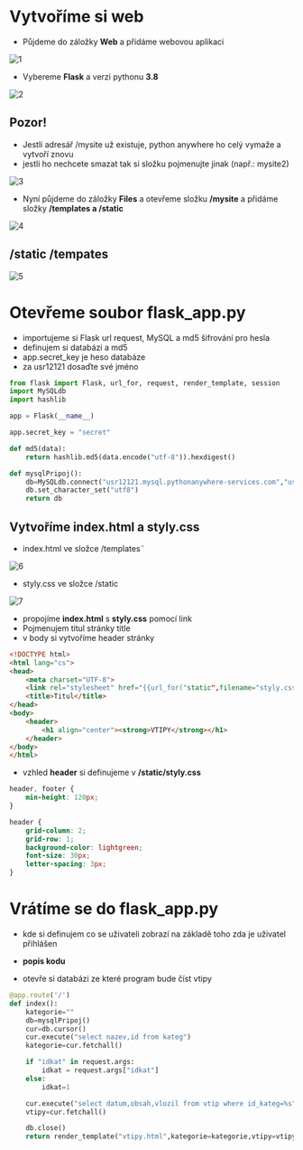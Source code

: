 # Vytvoříme si web

- Půjdeme do záložky **Web** a přidáme webovou aplikaci

![1](https://i.gyazo.com/ad6101919de22990cee09577255c781d.png)

- Vybereme **Flask** a verzi pythonu **3.8**

![2](https://i.gyazo.com/926619329e27d8021769e31d24dda19c.png)

## Pozor!

- Jestli adresář /mysite už existuje, python anywhere ho celý vymaže a vytvoří znovu 
- jestli ho nechcete smazat tak si složku pojmenujte jinak (např.: mysite2)

![3](https://i.gyazo.com/4b8a1faec4292ab44298c24d6f3c211b.png)

- Nyní půjdeme do záložky **Files** a otevřeme složku **/mysite** a přidáme složky **/templates a /static** 

![4](https://i.gyazo.com/a6332a7fd7418a208f6ffc96b0bb8fd3.png)

## /static /tempates

![5](https://i.gyazo.com/7306ebc9ea43cfdcd50528263e3a8127.png)

# Otevřeme soubor flask_app.py 

* importujeme si Flask url request, MySQL a md5 šifrování pro hesla
* definujem si databázi a md5
* app.secret_key je heso databáze
* za usr12121 dosaďte své jméno

```python
from flask import Flask, url_for, request, render_template, session
import MySQLdb
import hashlib

app = Flask(__name__)

app.secret_key = "secret"

def md5(data):
    return hashlib.md5(data.encode("utf-8")).hexdigest()

def mysqlPripoj():
    db=MySQLdb.connect("usr12121.mysql.pythonanywhere-services.com","usr12121","password","usr12121$VTIPY")
    db.set_character_set("utf8")
    return db
```

## Vytvoříme index.html a styly.css
- index.html ve složce /templates¨

![6](https://i.gyazo.com/23d908321e3b32928736433ce6d972d3.png)

- styly.css ve složce /static

![7](https://i.gyazo.com/c1be079091e03187ca4d66a6c4bab2d9.png)

* propojíme **index.html** s **styly.css** pomocí link
* Pojmenujem titul stránky title
* v body si vytvoříme header stránky

```html
<!DOCTYPE html>
<html lang="cs">
<head>
    <meta charset="UTF-8">
    <link rel="stylesheet" href="{{url_for("static",filename="styly.css")}}">
    <title>Titul</title>
</head>
<body>
    <header>
        <h1 align="center"><strong>VTIPY</strong></h1>
    </header>
</body>
</html>
```

- vzhled **header** si definujeme v **/static/styly.css**

```css
header, footer {
    min-height: 120px;
}

header {
    grid-column: 2;
    grid-row: 1;
    background-color: lightgreen;
    font-size: 30px;
    letter-spacing: 3px;
}
```

# Vrátíme se do flask_app.py
- kde si definujem co se uživateli zobrazí na základě toho zda je uživatel přihlášen

* **popis kodu**
- otevře si databázi ze které program bude číst vtipy

```python
@app.route('/')
def index():
    kategorie=""
    db=mysqlPripoj()
    cur=db.cursor()
    cur.execute("select nazev,id from kateg")
    kategorie=cur.fetchall()

    if "idkat" in request.args:
        idkat = request.args["idkat"]
    else:
        idkat=1

    cur.execute("select datum,obsah,vlozil from vtip where id_kateg=%s",[idkat])
    vtipy=cur.fetchall()

    db.close()
    return render_template("vtipy.html",kategorie=kategorie,vtipy=vtipy)
```


